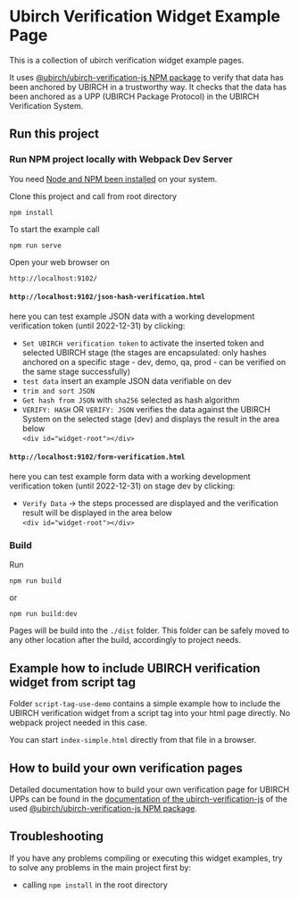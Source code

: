 # Ubirch Verification Widget Example Page

This is a collection of ubirch verification widget example pages.

It uses [@ubirch/ubirch-verification-js NPM package](https://www.npmjs.com/package/@ubirch/ubirch-verification-js)
to verify that data has been anchored by UBIRCH in a trustworthy way. It checks that the data has been anchored as a
UPP (UBIRCH Package Protocol) in the UBIRCH Verification System.

## Run this project

### Run NPM project locally with Webpack Dev Server

You need [Node and NPM been installed](https://docs.npmjs.com/downloading-and-installing-node-js-and-npm) on your system.

Clone this project and call from root directory

    npm install

To start the example call

    npm run serve

Open your web browser on

    http://localhost:9102/

#### `http://localhost:9102/json-hash-verification.html`
here you can test example JSON data with a working development verification token (until 2022-12-31) by clicking:

* `Set UBIRCH verification token` to activate the inserted token and selected UBIRCH stage
(the stages are encapsulated: only hashes anchored on a specific stage - dev, demo, qa, prod - can be verified on the same stage successfully)
* `test data` insert an example JSON data verifiable on dev
* `trim and sort JSON`
* `Get hash from JSON` with `sha256` selected as hash algorithm
* `VERIFY: HASH` OR `VERIFY: JSON` verifies the data against the UBIRCH System on the selected stage (dev)
and displays the result in the area below  <br> `<div id="widget-root"></div>`

#### `http://localhost:9102/form-verification.html`
here you can test example form data with a working development verification token (until 2022-12-31) on stage dev by clicking:

* `Verify Data` -> the steps processed are displayed and the verification result will be displayed in the area below  <br> `<div id="widget-root"></div>`

### Build

Run

```
npm run build
```

or

```
npm run build:dev
```

Pages will be build into the `./dist` folder. This folder can be safely moved to any other location after the build, accordingly to project needs.

## Example how to include UBIRCH verification widget from script tag

Folder `script-tag-use-demo` contains a simple example how to include the UBIRCH verification widget
from a script tag into your html page directly. No webpack project needed in this case.

You can start `index-simple.html` directly from that file in a browser.


## How to build your own verification pages

Detailed documentation how to build your own verification page for UBIRCH UPPs can be found in the
[documentation of the ubirch-verification-js](https://developer.ubirch.com/ubirch-verification-js/) of the used
[@ubirch/ubirch-verification-js NPM package](https://www.npmjs.com/package/@ubirch/ubirch-verification-js).

## Troubleshooting

If you have any problems compiling or executing this widget examples, try to solve any problems in the main project first by:

- calling `npm install` in the root directory
